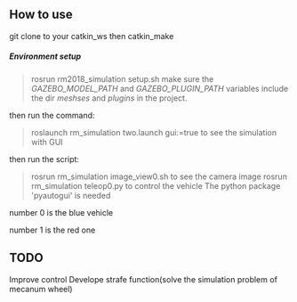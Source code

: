 ## How to use
git clone to your catkin\_ws
then catkin\_make

##### Environment setup 
> rosrun rm2018\_simulation setup.sh
make sure the *GAZEBO\_MODEL\_PATH* and *GAZEBO\_PLUGIN\_PATH* variables include the dir *meshses* and *plugins* in the project.

then run the command:
> roslaunch rm\_simulation two.launch gui:=true
to see the simulation with GUI

then run the script:
> rosrun rm\_simulation image\_view0.sh
to see the camera image
> rosrun rm\_simulation teleop0.py
to control the vehicle 
The python package 'pyautogui' is needed

number 0 is the blue vehicle

number 1 is the red one 

## TODO
Improve control
Develope strafe function(solve the simulation problem of mecanum wheel)

